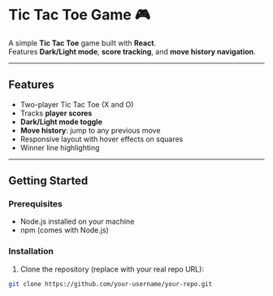 # Tic Tac Toe Game 🎮

A simple **Tic Tac Toe** game built with **React**.  
Features **Dark/Light mode**, **score tracking**, and **move history navigation**.

---

## Features

- Two-player Tic Tac Toe (X and O)  
- Tracks **player scores**  
- **Dark/Light mode toggle**  
- **Move history**: jump to any previous move  
- Responsive layout with hover effects on squares  
- Winner line highlighting  

---

## Getting Started

### Prerequisites

- Node.js installed on your machine  
- npm (comes with Node.js)  

### Installation

1. Clone the repository (replace with your real repo URL):

```bash
git clone https://github.com/your-username/your-repo.git


